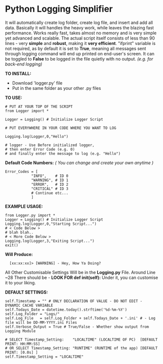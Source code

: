 # Python Logging Simplifier
It will automatically create log folder, create log file, and insert and add all data.
Basically it will handles the heavy work, while leaves the blazing fast performance.
Works really fast, takes almost no memory and is very simple yet advanced and scalable.
The actual script itself consists of less than 90 lines - very **simple** 
and **robust**, making it **very efficient**.
"ifprint" variable is not required, as by default it is set to **True**, meaning all messages
sent through logging command will end up printed on end-user's screen. It can be toggled to 
**False** to be logged in the file quietly with no output. *(e.g. for back-end logging)*

**TO INSTALL:**
- Download 'logger.py' file
- Put in the same folder as your other .py files

**TO USE:**

	# PUT AT YOUR TOP OF THE SCRIPT
	from Logger import *    
	
	Logger = Logging() # Initialize Logger Script

	# PUT EVERYWHERE IN YOUR CODE WHERE YOU WANT TO LOG
	
	Logging.log(Logger,0,"Hello") 
	
	# logger - Use Before initialized logger,
	# then enter Error Code (e.g. 0)
	# and finally enter the message to log (e.g. "Hello")

**Default Code Numbers:**
*( You can change and create your own anytime )*

    Error_Codes = [
                "INFO",    # ID 0
                "WARNING", # ID 1
                "ERROR",   # ID 2
                "CRITICAL" # ID 3
                # Continue etc...
                ]

**EXAMPLE USAGE:**

    from Logger.py import *
    Logger = Logging() # Initialize Logger Script
    Logging.log(Logger,0,"Starting Script...") 
    # < Code Below > 
    # blah blah..
    # < More Code Below >
    Logging.log(Logger,3,"Exiting Script...") 
    exit()

**Will Produce:**

      [xx:xx:xx]> [WARNING] - Hey, How Ya Doing?
      
All Other Customisable Settings Will be in the **Logging.py** File.
Around Line ~28 There should be - **LOOK FOR def __init__(self):** 
Under it, you can customise it to your liking.


**DEFAULT SETTINGS:**

	self.Timestamp = "" # ONLY DECLARATION OF VALUE - DO NOT EDIT - DYNAMIC CACHE VARIABLE
	self.Todays_Date = datetime.today().strftime('%d-%m-%Y')
	self.Log_Folder = "Logs/"
	self.Log_File   = self.Log_Folder + self.Todays_Date + '.ini' # - Log file will be DD-MM-YYYY.ini Files 
	self.Verbose_Output = True # True/False - Whether show output from Logging Module

	# SELECT Timestamp_Setting:    "LOCALTIME" (LOCALTIME OF PC)  [DEFAULT PRINT: HH:MM:SS]
	# OR SELECT Timestamp_Setting: "RUNTIME" (RUNTIME of the app) [DEFAULT PRINT: [0.0s] ]
	self.Timestamp_Setting = "LOCALTIME"
